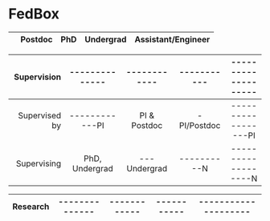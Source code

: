 # FedBox

|                   | Postdoc      |  PhD       | Undergrad | Assistant/Engineer |
|:------------------|:------------:|:----------:|:---------:|:------------------:|

|Supervision        |--------------|------------|-----------|--------------------|
|------------------:|:------------:|:----------:|:---------:|:------------------:|
|Supervised by      |------------PI|PI & Postdoc|-PI/Postdoc|------------------PI|
|Supervising        |PhD, Undergrad|---Undergrad|----------N|-------------------N|

|Research           |--------------|------------|-----------|--------------------|
|:------------------|:------------:|:----------:|:---------:|:------------------:|
 
